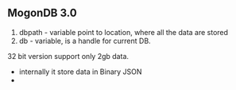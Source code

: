 
## MogonDB 3.0

 1. dbpath - variable point to location, where all the data are stored
 2. db - variable, is a handle for current DB.

32 bit version support only 2gb data. 
* internally it store data in Binary JSON
* 